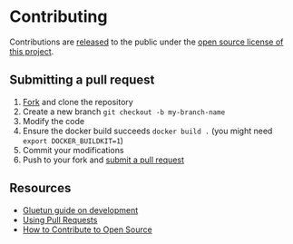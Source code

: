 # Contributing

Contributions are [released](https://help.github.com/articles/github-terms-of-service/#6-contributions-under-repository-license) to the public under the [open source license of this project](../LICENSE).

## Submitting a pull request

1. [Fork](https://github.com/qdm12/gluetun/fork) and clone the repository
1. Create a new branch `git checkout -b my-branch-name`
1. Modify the code
1. Ensure the docker build succeeds `docker build .` (you might need `export DOCKER_BUILDKIT=1`)
1. Commit your modifications
1. Push to your fork and [submit a pull request](https://github.com/qdm12/gluetun/compare)

## Resources

- [Gluetun guide on development](https://github.com/qdm12/gluetun/wiki/Development)
- [Using Pull Requests](https://help.github.com/articles/about-pull-requests/)
- [How to Contribute to Open Source](https://opensource.guide/how-to-contribute/)
